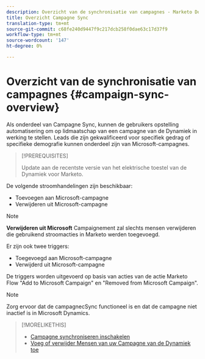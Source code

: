 ```yaml
---
description: Overzicht van de synchronisatie van campagnes - Marketo Docs - Productdocumentatie
title: Overzicht Campagne Sync
translation-type: tm+mt
source-git-commit: c68fe240d9447f9c217dcb258f0dae63c17d37f9
workflow-type: tm+mt
source-wordcount: '147'
ht-degree: 0%

---
```



# Overzicht van de synchronisatie van campagnes {#campaign-sync-overview}

Als onderdeel van Campagne Sync, kunnen de gebruikers opstelling automatisering om op lidmaatschap van een campagne van de Dynamiek in werking te stellen. Leads die zijn gekwalificeerd voor specifiek gedrag of specifieke demografie kunnen onderdeel zijn van Microsoft-campagnes.

>[!PREREQUISITES]
>
>Update aan de recentste versie van het elektrische toestel van de Dynamiek voor Marketo.

De volgende stroomhandelingen zijn beschikbaar:

* Toevoegen aan Microsoft-campagne
* Verwijderen uit Microsoft-campagne

>[!NOTE]
>
>**Verwijderen uit Microsoft** Campaignement zal slechts mensen verwijderen die gebruikend stroomacties in Marketo werden toegevoegd.

Er zijn ook twee triggers:

* Toegevoegd aan Microsoft-campagne
* Verwijderd uit Microsoft-campagne

De triggers worden uitgevoerd op basis van acties van de actie Marketo Flow &quot;Add to Microsoft Campaign&quot; en &quot;Removed from Microsoft Campaign&quot;.

>[!NOTE]
>
>Zorg ervoor dat de campagnecSync functioneel is en dat de campagne niet inactief is in Microsoft Dynamics.

>[!MORELIKETHIS]
>
>* [Campagne synchroniseren inschakelen](/help/marketo/product-docs/crm-sync/microsoft-dynamics-sync/microsoft-dynamics-sync-details/enable-campaign-sync.md)
>* [Voeg of verwijder Mensen van uw Campagne van de Dynamiek toe](/help/marketo/product-docs/core-marketo-concepts/smart-campaigns/microsoft-dynamics-flow-actions/add-or-remove-people-from-your-dynamics-campaign.md)

